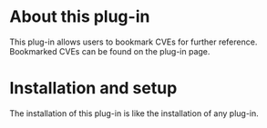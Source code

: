 # About this plug-in
This plug-in allows users to bookmark CVEs for further reference. 
 Bookmarked CVEs can be found on the plug-in page.

# Installation and setup
The installation of this plug-in is like the installation of any
 plug-in.
